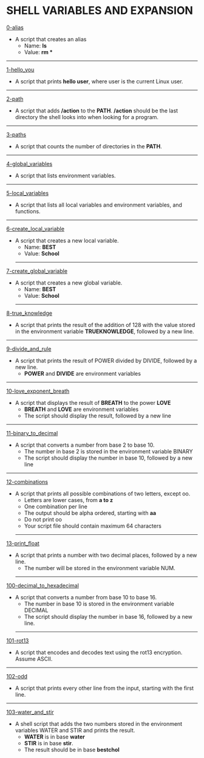 # SHELL VARIABLES AND EXPANSION
[0-alias](https://github.com/Didimukhtar/alx-system_engineering-devops/blob/fe481e8b0e7295fcdd9914b40a96b838791c6c77/0x03-shell_variables_expansions/0-alias)
- A script that creates an alias 
    - Name: __ls__ 
    - Value: __rm *__
---
[1-hello_you](https://github.com/Didimukhtar/alx-system_engineering-devops/blob/fe481e8b0e7295fcdd9914b40a96b838791c6c77/0x03-shell_variables_expansions/1-hello_you)
- A script that prints __hello user__, where user is the current Linux user.
---
[2-path](https://github.com/Didimukhtar/alx-system_engineering-devops/blob/fe481e8b0e7295fcdd9914b40a96b838791c6c77/0x03-shell_variables_expansions/2-path)
- A script that adds **/action** to the **PATH**. **/action** should be the last directory the shell looks into when looking for a program.
---
[3-paths](https://github.com/Didimukhtar/alx-system_engineering-devops/blob/fe481e8b0e7295fcdd9914b40a96b838791c6c77/0x03-shell_variables_expansions/3-paths)
- A script that counts the number of directories in the __PATH__.
---
[4-global_variables](https://github.com/Didimukhtar/alx-system_engineering-devops/blob/fe481e8b0e7295fcdd9914b40a96b838791c6c77/0x03-shell_variables_expansions/4-global_variables)
- A script that lists environment variables.
---
[5-local_variables](https://github.com/Didimukhtar/alx-system_engineering-devops/blob/fe481e8b0e7295fcdd9914b40a96b838791c6c77/0x03-shell_variables_expansions/5-local_variables)
- A script that lists all local variables and environment variables, and functions.
---
[6-create_local_variable](https://github.com/Didimukhtar/alx-system_engineering-devops/blob/fe481e8b0e7295fcdd9914b40a96b838791c6c77/0x03-shell_variables_expansions/6-create_local_variable)
- A script that creates a new local variable.
    - Name: __BEST__
    - Value: __School__
    ---
[7-create_global_variable](https://github.com/Didimukhtar/alx-system_engineering-devops/blob/fe481e8b0e7295fcdd9914b40a96b838791c6c77/0x03-shell_variables_expansions/7-create_global_variable)
- A script that creates a new global variable.
    - Name: __BEST__
    - Value: __School__
    ---
[8-true_knowledge](https://github.com/Didimukhtar/alx-system_engineering-devops/blob/fe481e8b0e7295fcdd9914b40a96b838791c6c77/0x03-shell_variables_expansions/8-true_knowledge)
- A script that prints the result of the addition of 128 with the value stored in the environment variable __TRUEKNOWLEDGE__, followed by a new line.    
---  
[9-divide_and_rule](https://github.com/Didimukhtar/alx-system_engineering-devops/blob/fe481e8b0e7295fcdd9914b40a96b838791c6c77/0x03-shell_variables_expansions/9-divide_and_rule)
- A script that prints the result of POWER divided by DIVIDE, followed by a new line.
    - __POWER__ and __DIVIDE__ are environment variables
---
[10-love_exponent_breath](https://github.com/Didimukhtar/alx-system_engineering-devops/blob/fe481e8b0e7295fcdd9914b40a96b838791c6c77/0x03-shell_variables_expansions/10-love_exponent_breath)
- A script that displays the result of __BREATH__ to the power __LOVE__
    - __BREATH__ and __LOVE__ are environment variables
    - The script should display the result, followed by a new line
---
[11-binary_to_decimal](https://github.com/Didimukhtar/alx-system_engineering-devops/blob/fe481e8b0e7295fcdd9914b40a96b838791c6c77/0x03-shell_variables_expansions/11-binary_to_decimal)
- A script that converts a number from base 2 to base 10.
    - The number in base 2 is stored in the environment variable BINARY
    - The script should display the number in base 10, followed by a new line
---
[12-combinations](https://github.com/Didimukhtar/alx-system_engineering-devops/blob/fe481e8b0e7295fcdd9914b40a96b838791c6c77/0x03-shell_variables_expansions/12-combination)
- A script that prints all possible combinations of two letters, except oo. 
    - Letters are lower cases, from __a to z__
    - One combination per line
    - The output should be alpha ordered, starting with __aa__
    - Do not print oo
    - Your script file should contain maximum 64 characters
    ---
[13-print_float](https://github.com/Didimukhtar/alx-system_engineering-devops/blob/fe481e8b0e7295fcdd9914b40a96b838791c6c77/0x03-shell_variables_expansions/13-print_float)
- A script that prints a number with two decimal places, followed by a new line.
    - The number will be stored in the environment variable NUM.
    ---
 [100-decimal_to_hexadecimal](https://github.com/Didimukhtar/alx-system_engineering-devops/blob/b7b3f1b5195c4ee2f99db11d4a17b99341750917/0x03-shell_variables_expansions/100-decimal_to_hexadecimal)
- A script that converts a number from base 10 to base 16.
    - The number in base 10 is stored in the environment variable DECIMAL
     - The script should display the number in base 16, followed by a new line.
    ---
[101-rot13](https://github.com/Didimukhtar/alx-system_engineering-devops/blob/b7b3f1b5195c4ee2f99db11d4a17b99341750917/0x03-shell_variables_expansions/101-rot13)
 - A script that encodes and decodes text using the rot13 encryption. Assume ASCII.
 ---
 [102-odd](https://github.com/Didimukhtar/alx-system_engineering-devops/blob/b7b3f1b5195c4ee2f99db11d4a17b99341750917/0x03-shell_variables_expansions/102-odd)
  - A script that prints every other line from the input, starting with the first line.
 ---
 [103-water_and_stir](https://github.com/Didimukhtar/alx-system_engineering-devops/blob/b7b3f1b5195c4ee2f99db11d4a17b99341750917/0x03-shell_variables_expansions/103-water_and_stir)
 - A shell script that adds the two numbers stored in the environment variables WATER and STIR and prints the result.
    - __WATER__ is in base __water__
    - __STIR__ is in base __stir__.
    - The result should be in base __bestchol__
